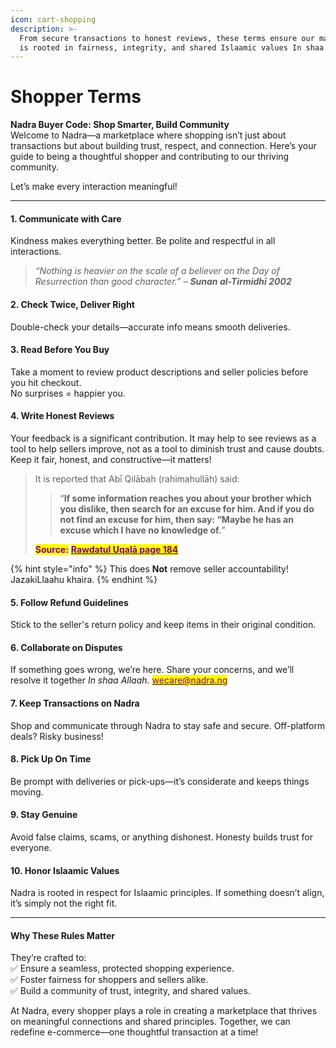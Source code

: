 ```yaml
---
icon: cart-shopping
description: >-
  From secure transactions to honest reviews, these terms ensure our marketplace
  is rooted in fairness, integrity, and shared Islaamic values In shaa Allaah.
---
```


# Shopper Terms

**Nadra Buyer Code: Shop Smarter, Build Community**\
Welcome to Nadra—a marketplace where shopping isn’t just about transactions but about building trust, respect, and connection. Here’s your guide to being a thoughtful shopper and contributing to our thriving community.

Let’s make every interaction meaningful!

***

#### 1. **Communicate with Care**

Kindness makes everything better. Be polite and respectful in all interactions.

> _“Nothing is heavier on the scale of a believer on the Day of Resurrection than good character.” – **Sunan al-Tirmidhī 2002**_

#### 2. **Check Twice, Deliver Right**

Double-check your details—accurate info means smooth deliveries.

#### 3. **Read Before You Buy**

Take a moment to review product descriptions and seller policies before you hit checkout.\
No surprises = happier you.

#### 4. **Write Honest Reviews**

Your feedback is a significant contribution. It may help to see reviews as a tool to help sellers improve, not as a tool to diminish trust and cause doubts. Keep it fair, honest, and constructive—it matters!

> It is reported that Abī Qilābah (rahimahullāh) said:
>
> > “**If some information reaches you about your brother which you dislike, then search for an excuse for him. And if you do not find an excuse for him, then say: “Maybe he has an excuse which I have no knowledge of.**”
>
> <mark style="color:purple;">**Source:**</mark> [<mark style="color:purple;">**Rawdatul Uqalā page 184**</mark>](https://salaficentre.com/2017/07/10/make-excuses-fellow-muslims-abu-qilabah/)

{% hint style="info" %}
This does **Not** remove seller accountability! JazakiLlaahu khaira.
{% endhint %}

#### 5. **Follow Refund Guidelines**

Stick to the seller's return policy and keep items in their original condition.

#### 6. **Collaborate on Disputes**

If something goes wrong, we’re here. Share your concerns, and we’ll resolve it together _In shaa Allaah_. [<mark style="color:purple;">wecare@nadra.ng</mark>](mailto:wecare@nadra.ng?subject=Terms%20of%20Service%20Inquiry\&body=As-Salaamu%20Alaykum,%0D%0A%0D%0AI%20would%20like%20to%20know%20more%20about...")

#### 7. **Keep Transactions on Nadra**

Shop and communicate through Nadra to stay safe and secure. Off-platform deals? Risky business!

#### 8. **Pick Up On Time**

Be prompt with deliveries or pick-ups—it’s considerate and keeps things moving.

#### 9. **Stay Genuine**

Avoid false claims, scams, or anything dishonest. Honesty builds trust for everyone.

#### 10. **Honor Islaamic Values**

Nadra is rooted in respect for Islaamic principles. If something doesn’t align, it’s simply not the right fit.

***

#### **Why These Rules Matter**

They’re crafted to:\
✅ Ensure a seamless, protected shopping experience.\
✅ Foster fairness for shoppers and sellers alike.\
✅ Build a community of trust, integrity, and shared values.

At Nadra, every shopper plays a role in creating a marketplace that thrives on meaningful connections and shared principles. Together, we can redefine e-commerce—one thoughtful transaction at a time!
